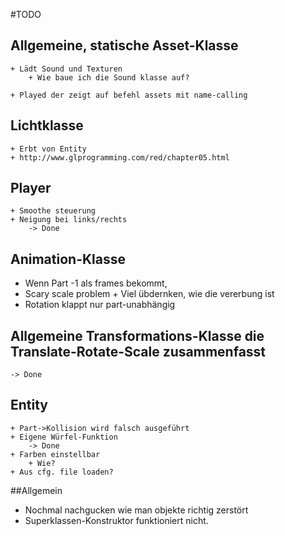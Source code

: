 #TODO

## Allgemeine, statische Asset-Klasse
    + Lädt Sound und Texturen
        + Wie baue ich die Sound klasse auf?
        
    + Played der zeigt auf befehl assets mit name-calling
    
## Lichtklasse
    + Erbt von Entity
    + http://www.glprogramming.com/red/chapter05.html

## Player
    + Smoothe steuerung
    + Neigung bei links/rechts
        -> Done
        
## Animation-Klasse
   + Wenn Part -1 als frames bekommt,
   + Scary scale problem
    + Viel übdernken, wie die vererbung ist
   + Rotation klappt nur part-unabhängig 
      
    
## Allgemeine Transformations-Klasse die Translate-Rotate-Scale zusammenfasst
    -> Done

## Entity
    + Part->Kollision wird falsch ausgeführt
    + Eigene Würfel-Funktion
        -> Done
    + Farben einstellbar
        + Wie?
    + Aus cfg. file loaden?

    
##Allgemein
+ Nochmal nachgucken wie man objekte richtig zerstört
+ Superklassen-Konstruktor funktioniert nicht.
